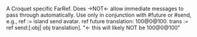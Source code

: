 A Croquet specific FarRef. Does ->NOT<- allow immediate messages to pass through automatically. Use only in conjunction with #future or #send, e.g.,
	ref := island send avatar.
	ref future translation: 100@0@100.
	trans := ref send:[:obj| obj translation]. "<- this will likely NOT be 100@0@100"
